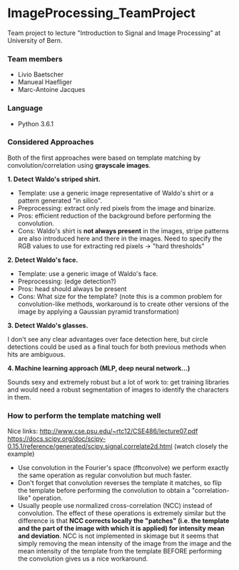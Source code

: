 # ImageProcessing_TeamProject
Team project to lecture "Introduction to Signal and Image Processing" at University of Bern.

### Team members
- Livio Baetscher
- Manueal Haefliger
- Marc-Antoine Jacques

### Language
- Python 3.6.1

### Considered Approaches

Both of the first approaches were based on template matching by convolution/correlation using **grayscale images**.

**1. Detect Waldo's striped shirt.**
- Template: use a generic image representative of Waldo's shirt or a pattern generated "in silico".
- Preprocessing: extract only red pixels from the image and binarize.
- Pros: efficient reduction of the background before performing the convolution.
- Cons: Waldo's shirt is **not always present** in the images, stripe patterns are also introduced here and there in the
images. Need to specify the RGB values to use for extracting red pixels -> "hard thresholds"

**2. Detect Waldo's face.**
- Template: use a generic image of Waldo's face.
- Preprocessing: (edge detection?)
- Pros: head should always be present
- Cons: What size for the template? (note this is a common problem for convolution-like methods, workaround is to create
other versions of the image by applying a Gaussian pyramid transformation)

**3. Detect Waldo's glasses.**

I don't see any clear advantages over face detection here, but circle detections could be used as a final touch for both 
previous methods when hits are ambiguous.

**4. Machine learning approach (MLP, deep neural network...)**

Sounds sexy and extremely robust but a lot of work to: get training libraries and would need a robust segmentation of
images to identify the characters in them.


### How to perform the template matching well

Nice links:
http://www.cse.psu.edu/~rtc12/CSE486/lecture07.pdf
https://docs.scipy.org/doc/scipy-0.15.1/reference/generated/scipy.signal.correlate2d.html (watch closely the example)

- Use convolution in the Fourier's space (fftconvolve) we perform exactly the same operation as regular convolution but
much faster.
- Don't forget that convolution reverses the template it matches, so flip the template before performing the convolution
to obtain a "correlation-like" operation.
- Usually people use normalized cross-correlation (NCC) instead of convolution. The effect of these operations is
extremely similar but the difference is that **NCC corrects locally the "patches" (i.e. the template and the part of the 
image with which it is applied) for intensity mean and deviation**. NCC is not implemented in skimage but it seems that
simply removing the mean intensity of the image from the image and the mean intensity of the template from the template
BEFORE performing the convolution gives us a nice workaround.




